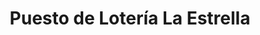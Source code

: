 ---
title: "Puesto de Lotería La Estrella"
url: /santo-domingo/puesto-de-loteria-la-estrella/
shop: Lotterie
---